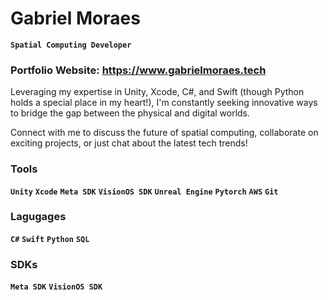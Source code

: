 # Gabriel Moraes

**` Spatial Computing Developer `**

### Portfolio Website: https://www.gabrielmoraes.tech


 Leveraging my expertise in Unity, Xcode, C#, and Swift (though Python holds a special place in my heart!), I'm constantly seeking innovative ways to bridge the gap between the physical and digital worlds.

 Connect with me to discuss the future of spatial computing, collaborate on exciting projects, or just chat about the latest tech trends!

 ### Tools
 **`Unity`**  **`Xcode`** **`Meta SDK`**  **`VisionOS SDK`**  **`Unreal Engine`** **`Pytorch`** **`AWS`**  **`Git`**

 ### Lagugages
 **`C#`**  **`Swift`** **`Python`** **`SQL`**

 ### SDKs
 **`Meta SDK`**  **`VisionOS SDK`** 
